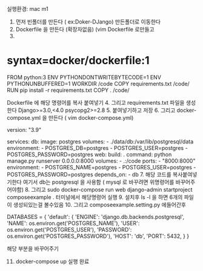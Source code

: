 실행환경: mac m1



1. 먼저 빈폴더를 만든다 ( ex:Doker-DJango) 만든폴더로 이동한다   
2. Dockerfile 을 만든다 (확장자없음) (vim Dockerfile 로만들고  
3. 
# syntax=docker/dockerfile:1 
FROM python:3 
ENV PYTHONDONTWRITEBYTECODE=1 
ENV PYTHONUNBUFFERED=1 
WORKDIR /code 
COPY requirements.txt /code/ 
RUN pip install -r requirements.txt 
COPY . /code/ 

Dockerfile 에 해당 명령어를 복사 붙여넣기
4. 그리고 requirements.txt 파일을 생성한다 
Django>=3.0,<4.0 
psycopg2>=2.8 
5. 붙여넣기하고 저장 
6. 그리고 docker-compose.yml 을 만든다 ( vim docker-compose.yml)

version: "3.9" 
   
services: 
  db: 
    image: postgres 
    volumes: 
      - ./data/db:/var/lib/postgresql/data 
    environment: 
      - POSTGRES_DB=postgres 
      - POSTGRES_USER=postgres 
      - POSTGRES_PASSWORD=postgres 
  web: 
    build: . 
    command: python manage.py runserver 0.0.0.0:8000 
    volumes: 
      - .:/code 
    ports: 
      - "8000:8000" 
    environment: 
      - POSTGRES_NAME=postgres 
      - POSTGRES_USER=postgres 
      - POSTGRES_PASSWORD=postgres 
    depends_on: 
      - db 
7. 해당 코드를 복사붙여넣기한다 여기서 db는 postgresql 을 사용함 ( mysql 로 바꾸려면 위명령어를 바꾸어주어야함) 
8.  그리고 sudo docker-compose run web django-admin startproject composeexample . 터미널에서 해당명령어 실행 
9.  설치후 ls -l 을 하면 6개의 파일이 생성되있는걸 볼수있음 
10.  그리고 composeexample.setting.py 에들어간후 

DATABASES = { 
    'default': { 
        'ENGINE': 'django.db.backends.postgresql', 
        'NAME': os.environ.get('POSTGRES_NAME'), 
        'USER': os.environ.get('POSTGRES_USER'), 
        'PASSWORD': os.environ.get('POSTGRES_PASSWORD'), 
        'HOST': 'db', 
        'PORT': 5432, 
    } 
} 


해당 부분을 바꾸어주기


11. docker-compose up 실행 완료
